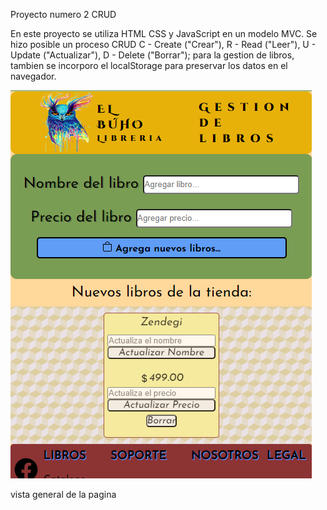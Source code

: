 Proyecto numero 2 CRUD

En este proyecto se utiliza HTML CSS y JavaScript en un modelo MVC. Se hizo posible un proceso CRUD C - Create ("Crear"), R - Read ("Leer"), U - Update ("Actualizar"), D - Delete ("Borrar"); para la gestion de libros, tambien se incorporo el localStorage para preservar los datos en el navegador.

![Alt text](image.png)

vista general de la pagina
